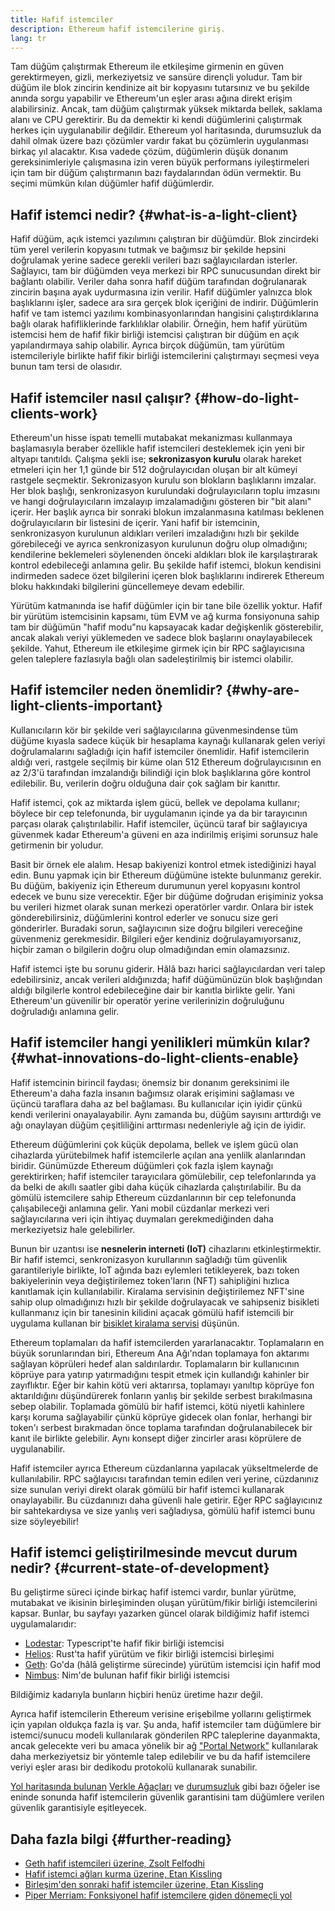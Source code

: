 ```yaml
---
title: Hafif istemciler
description: Ethereum hafif istemcilerine giriş.
lang: tr
---
```


Tam düğüm çalıştırmak Ethereum ile etkileşime girmenin en güven gerektirmeyen, gizli, merkeziyetsiz ve sansüre dirençli yoludur. Tam bir düğüm ile blok zincirin kendinize ait bir kopyasını tutarsınız ve bu şekilde anında sorgu yapabilir ve Ethereum'un eşler arası ağına direkt erişim alabilirsiniz. Ancak, tam düğüm çalıştırmak yüksek miktarda bellek, saklama alanı ve CPU gerektirir. Bu da demektir ki kendi düğümlerini çalıştırmak herkes için uygulanabilir değildir. Ethereum yol haritasında, durumsuzluk da dahil olmak üzere bazı çözümler vardır fakat bu çözümlerin uygulanması birkaç yıl alacaktır. Kısa vadede çözüm, düğümlerin düşük donanım gereksinimleriyle çalışmasına izin veren büyük performans iyileştirmeleri için tam bir düğüm çalıştırmanın bazı faydalarından ödün vermektir. Bu seçimi mümkün kılan düğümler hafif düğümlerdir.

## Hafif istemci nedir? \{#what-is-a-light-client}

Hafif düğüm, açık istemci yazılımını çalıştıran bir düğümdür. Blok zincirdeki tüm yerel verilerin kopyasını tutmak ve bağımsız bir şekilde hepsini doğrulamak yerine sadece gerekli verileri bazı sağlayıcılardan isterler. Sağlayıcı, tam bir düğümden veya merkezi bir RPC sunucusundan direkt bir bağlantı olabilir. Veriler daha sonra hafif düğüm tarafından doğrulanarak zincirin başına ayak uydurmasına izin verilir. Hafif düğümler yalnızca blok başlıklarını işler, sadece ara sıra gerçek blok içeriğini de indirir. Düğümlerin hafif ve tam istemci yazılımı kombinasyonlarından hangisini çalıştırdıklarına bağlı olarak hafifliklerinde farklılıklar olabilir. Örneğin, hem hafif yürütüm istemcisi hem de hafif fikir birliği istemcisi çalıştıran bir düğüm en açık yapılandırmaya sahip olabilir. Ayrıca birçok düğümün, tam yürütüm istemcileriyle birlikte hafif fikir birliği istemcilerini çalıştırmayı seçmesi veya bunun tam tersi de olasıdır.

## Hafif istemciler nasıl çalışır? \{#how-do-light-clients-work}

Ethereum'un hisse ispatı temelli mutabakat mekanizması kullanmaya başlamasıyla beraber özellikle hafif istemcileri desteklemek için yeni bir altyapı tanıtıldı. Çalışma şekli ise; **sekronizasyon kurulu** olarak hareket etmeleri için her 1,1 günde bir 512 doğrulayıcıdan oluşan bir alt kümeyi rastgele seçmektir. Sekronizasyon kurulu son blokların başlıklarını imzalar. Her blok başlığı, senkronizasyon kurulundaki doğrulayıcıların toplu imzasını ve hangi doğrulayıcıların imzalayıp imzalamadığını gösteren bir "bit alanı" içerir. Her başlık ayrıca bir sonraki blokun imzalanmasına katılması beklenen doğrulayıcıların bir listesini de içerir. Yani hafif bir istemcinin, senkronizasyon kurulunun aldıkları verileri imzaladığını hızlı bir şekilde görebileceği ve ayrıca senkronizasyon kurulunun doğru olup olmadığını; kendilerine beklemeleri söylenenden önceki aldıkları blok ile karşılaştırarak kontrol edebileceği anlamına gelir. Bu şekilde hafif istemci, blokun kendisini indirmeden sadece özet bilgilerini içeren blok başlıklarını indirerek Ethereum bloku hakkındaki bilgilerini güncellemeye devam edebilir.

Yürütüm katmanında ise hafif düğümler için bir tane bile özellik yoktur. Hafif bir yürütüm istemcisinin kapsamı, tüm EVM ve ağ kurma fonsiyonuna sahip tam bir düğümün "hafif modu"nu kapsayacak kadar değişkenlik gösterebilir, ancak alakalı veriyi yüklemeden ve sadece blok başlarını onaylayabilecek şekilde. Yahut, Ethereum ile etkileşime girmek için bir RPC sağlayıcısına gelen taleplere fazlasıyla bağlı olan sadeleştirilmiş bir istemci olabilir.

## Hafif istemciler neden önemlidir? \{#why-are-light-clients-important}

Kullanıcıların kör bir şekilde veri sağlayıcılarına güvenmesindense tüm düğüme kıyasla sadece küçük bir hesaplama kaynağı kullanarak gelen veriyi doğrulamalarını sağladığı için hafif istemciler önemlidir. Hafif istemcilerin aldığı veri, rastgele seçilmiş bir küme olan 512 Ethereum doğrulayıcısının en az 2/3'ü tarafından imzalandığı bilindiği için blok başlıklarına göre kontrol edilebilir. Bu, verilerin doğru olduğuna dair çok sağlam bir kanıttır.

Hafif istemci, çok az miktarda işlem gücü, bellek ve depolama kullanır; böylece bir cep telefonunda, bir uygulamanın içinde ya da bir tarayıcının parçası olarak çalıştırılabilir. Hafif istemciler, üçüncü taraf bir sağlayıcıya güvenmek kadar Ethereum'a güveni en aza indirilmiş erişimi sorunsuz hale getirmenin bir yoludur.

Basit bir örnek ele alalım. Hesap bakiyenizi kontrol etmek istediğinizi hayal edin. Bunu yapmak için bir Ethereum düğümüne istekte bulunmanız gerekir. Bu düğüm, bakiyeniz için Ethereum durumunun yerel kopyasını kontrol edecek ve bunu size verecektir. Eğer bir düğüme doğrudan erişiminiz yoksa bu verileri hizmet olarak sunan merkezi operatörler vardır. Onlara bir istek gönderebilirsiniz, düğümlerini kontrol ederler ve sonucu size geri gönderirler. Buradaki sorun, sağlayıcının size doğru bilgileri vereceğine güvenmeniz gerekmesidir. Bilgileri eğer kendiniz doğrulayamıyorsanız, hiçbir zaman o bilgilerin doğru olup olmadığından emin olamazsınız.

Hafif istemci işte bu sorunu giderir. Hâlâ bazı harici sağlayıcılardan veri talep edebilirsiniz, ancak verileri aldığınızda; hafif düğümünüzün blok başlığından aldığı bilgilerle kontrol edebileceğine dair bir kanıtla birlikte gelir. Yani Ethereum'un güvenilir bir operatör yerine verilerinizin doğruluğunu doğruladığı anlamına gelir.

## Hafif istemciler hangi yenilikleri mümkün kılar? \{#what-innovations-do-light-clients-enable}

Hafif istemcinin birincil faydası; önemsiz bir donanım gereksinimi ile Ethereum'a daha fazla insanın bağımsız olarak erişimini sağlaması ve üçüncü taraflara daha az bel bağlaması. Bu kullanıcılar için iyidir çünkü kendi verilerini onayalayabilir. Aynı zamanda bu, düğüm sayısını arttırdığı ve ağı onaylayan düğüm çeşitliliğini arttırması nedenleriyle ağ için de iyidir.

Ethereum düğümlerini çok küçük depolama, bellek ve işlem gücü olan cihazlarda yürütebilmek hafif istemcilerle açılan ana yenlilk alanlarından biridir. Günümüzde Ethereum düğümleri çok fazla işlem kaynağı gerektirirken; hafif istemciler tarayıcılara gömülebilir, cep telefonlarında ya da belki de akıllı saatler gibi daha küçük cihazlarda çalıştırılabilir. Bu da gömülü istemcilere sahip Ethereum cüzdanlarının bir cep telefonunda çalışabileceği anlamına gelir. Yani mobil cüzdanlar merkezi veri sağlayıcılarına veri için ihtiyaç duymaları gerekmediğinden daha merkeziyetsiz hale gelebilirler.

Bunun bir uzantısı ise **nesnelerin interneti (IoT)** cihazlarını etkinleştirmektir. Bir hafif istemci, senkronizasyon kurullarının sağladığı tüm güvenlik garantileriyle birlikte, IoT ağında bazı eylemleri tetikleyerek, bazı token bakiyelerinin veya değiştirilemez token'ların (NFT) sahipliğini hızlıca kanıtlamak için kullanılabilir. Kiralama servisinin değiştirilemez NFT'sine sahip olup olmadığınızı hızlı bir şekilde doğrulayacak ve sahipseniz bisikleti kullanmanız için bir tanesinin kilidini açacak gömülü hafif istemcili bir uygulama kullanan bir [bisiklet kiralama servisi](https://youtu.be/ZHNrAXf3RDE?t=929) düşünün.

Ethereum toplamaları da hafif istemcilerden yararlanacaktır. Toplamaların en büyük sorunlarından biri, Ethereum Ana Ağı'ndan toplamaya fon aktarımı sağlayan köprüleri hedef alan saldırılardır. Toplamaların bir kullanıcının köprüye para yatırıp yatırmadığını tespit etmek için kullandığı kahinler bir zayıflıktır. Eğer bir kahin kötü veri aktarırsa, toplamayı yanıltıp köprüye fon aktarıldığını düşündürerek fonların yanlış bir şekilde serbest bırakılmasına sebep olabilir. Toplamada gömülü bir hafif istemci, kötü niyetli kahinlere karşı koruma sağlayabilir çünkü köprüye gidecek olan fonlar, herhangi bir token'ı serbest bırakmadan önce toplama tarafından doğrulanabilecek bir kanıt ile birlikte gelebilir. Aynı konsept diğer zincirler arası köprülere de uygulanabilir.

Hafif istemciler ayrıca Ethereum cüzdanlarına yapılacak yükseltmelerde de kullanılabilir. RPC sağlayıcısı tarafından temin edilen veri yerine, cüzdanınız size sunulan veriyi direkt olarak gömülü bir hafif istemci kullanarak onaylayabilir. Bu cüzdanınızı daha güvenli hale getirir. Eğer RPC sağlayıcınız bir sahtekardıysa ve size yanlış veri sağladıysa, gömülü hafif istemci bunu size söyleyebilir!

## Hafif istemci geliştirilmesinde mevcut durum nedir? \{#current-state-of-development}

Bu geliştirme süreci içinde birkaç hafif istemci vardır, bunlar yürütme, mutabakat ve ikisinin birleşiminden oluşan yürütüm/fikir birliği istemcilerini kapsar. Bunlar, bu sayfayı yazarken güncel olarak bildiğimiz hafif istemci uygulamalarıdır:

- [Lodestar](https://github.com/ChainSafe/lodestar/tree/unstable/packages/light-client): Typescript'te hafif fikir birliği istemcisi
- [Helios](https://github.com/a16z/helios): Rust'ta hafif yürütüm ve fikir birliği istemcisi birleşimi
- [Geth](https://github.com/ethereum/go-ethereum/tree/master/light): Go'da (hâlâ geliştirme sürecinde) yürütüm istemcisi için hafif mod
- [Nimbus](https://nimbus.guide/el-light-client.html): Nim'de bulunan hafif fikir birliği istemcisi

Bildiğimiz kadarıyla bunların hiçbiri henüz üretime hazır değil.

Ayrıca hafif istemcilerin Ethereum verisine erişebilme yollarını geliştirmek için yapılan oldukça fazla iş var. Şu anda, hafif istemciler tam düğümlere bir istemci/sunucu modeli kullanılarak gönderilen RPC taleplerine dayanmakta, ancak gelecekte veri bu amaca yönelik bir ağ ["Portal Network"](https://www.ethportal.net/) kullanılarak daha merkeziyetsiz bir yöntemle talep edilebilir ve bu da hafif istemcilere veriyi eşler arası bir dedikodu protokolü kullanarak sunabilir.

[Yol haritasında bulunan](/roadmap/) [Verkle Ağaçları](/roadmap/verkle-trees/) ve [durumsuzluk](/roadmap/statelessness/) gibi bazı öğeler ise eninde sonunda hafif istemcilerin güvenlik garantisini tam düğümlere verilen güvenlik garantisiyle eşitleyecek.

## Daha fazla bilgi \{#further-reading}

- [Geth hafif istemcileri üzerine, Zsolt Felfodhi](https://www.youtube.com/watch?v=EPZeFXau-RE)
- [Hafif istemci ağları kurma üzerine, Etan Kissling](https://www.youtube.com/watch?v=85MeiMA4dD8)
- [Birleşim'den sonraki hafif istemciler üzerine, Etan Kissling](https://www.youtube.com/watch?v=ZHNrAXf3RDE)
- [Piper Merriam: Fonksiyonel hafif istemcilere giden dönemeçli yol](https://snakecharmers.ethereum.org/the-winding-road-to-functional-light-clients/)
